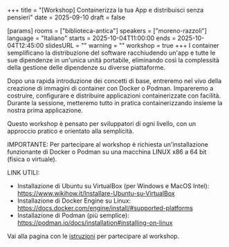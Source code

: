 +++
title = "[Workshop] Containerizza la tua App e distribuisci senza pensieri"
date = 2025-09-10
draft = false

[params]
rooms = ["biblioteca-antica"]
speakers = ["moreno-razzoli"]
language = "Italiano"
starts = 2025-10-04T11:00:00
ends = 2025-10-04T12:45:00
slidesURL = ""
warning = ""
workshop = true
+++
I container semplificano la distribuzione del software racchiudendo un'app e tutte le sue dipendenze in un'unica unità portabile, eliminando così la complessità della gestione delle dipendenze su diverse piattaforme.

Dopo una rapida introduzione dei concetti di base, entreremo nel vivo della creazione di immagini di container con Docker o Podman. Impareremo a costruire, configurare e distribuire applicazioni containerizzate con facilità. Durante la sessione, metteremo tutto in pratica containerizzando insieme la nostra prima applicazione.

Questo workshop è pensato per sviluppatori di ogni livello, con un approccio pratico e orientato alla semplicità.

IMPORTANTE: Per partecipare al workshop è richiesta un'installazione funzionante di Docker o Podman su una macchina LINUX x86 a 64 bit (fisica o virtuale).

LINK UTILI:
- Installazione di Ubuntu su VirtualBox (per Windows e MacOS Intel): https://www.wikihow.it/Installare-Ubuntu-su-VirtualBox
- Installazione di Docker Engine su Linux: https://docs.docker.com/engine/install/#supported-platforms
- Installazione di Podman (più semplice): https://podman.io/docs/installation#installing-on-linux

Vai alla pagina con le [istruzioni](/workshops/) per partecipare al workshop.
